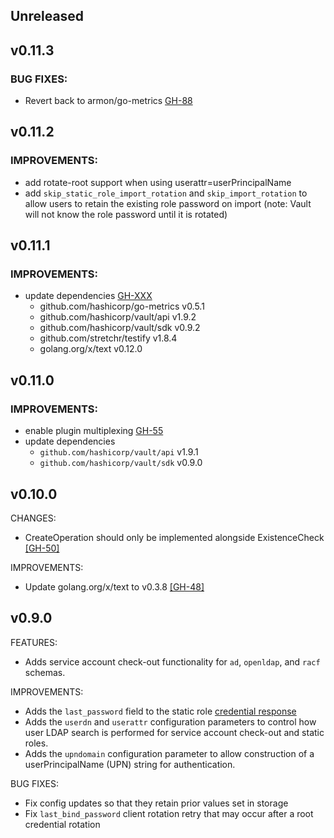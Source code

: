 ## Unreleased

## v0.11.3

### BUG FIXES:
* Revert back to armon/go-metrics [GH-88](https://github.com/hashicorp/vault-plugin-secrets-openldap/pull/88)

## v0.11.2

### IMPROVEMENTS:
* add rotate-root support when using userattr=userPrincipalName
* add `skip_static_role_import_rotation` and `skip_import_rotation` to allow users to retain the existing role password
on import (note: Vault will not know the role password until it is rotated)
 
## v0.11.1

### IMPROVEMENTS:

* update dependencies [GH-XXX](https://github.com/hashicorp/vault-plugin-secrets-openldap/pull/XXX)
  * github.com/hashicorp/go-metrics v0.5.1
  * github.com/hashicorp/vault/api v1.9.2
  * github.com/hashicorp/vault/sdk v0.9.2
  * github.com/stretchr/testify v1.8.4
  * golang.org/x/text v0.12.0

## v0.11.0

### IMPROVEMENTS:

* enable plugin multiplexing [GH-55](https://github.com/hashicorp/vault-plugin-secrets-openldap/pull/55)
* update dependencies
  * `github.com/hashicorp/vault/api` v1.9.1
  * `github.com/hashicorp/vault/sdk` v0.9.0

## v0.10.0

CHANGES:

* CreateOperation should only be implemented alongside ExistenceCheck [[GH-50]](https://github.com/hashicorp/vault-plugin-secrets-openldap/pull/50)

IMPROVEMENTS:

* Update golang.org/x/text to v0.3.8 [[GH-48]](https://github.com/hashicorp/vault-plugin-secrets-openldap/pull/48)

## v0.9.0

FEATURES:

- Adds service account check-out functionality for `ad`, `openldap`, and `racf` schemas.

IMPROVEMENTS:

- Adds the `last_password` field to the static role [credential response](https://www.vaultproject.io/api-docs/secret/openldap#static-role-passwords)
- Adds the `userdn` and `userattr` configuration parameters to control how user LDAP
  search is performed for service account check-out and static roles.
- Adds the `upndomain` configuration parameter to allow construction of a userPrincipalName
  (UPN) string for authentication.

BUG FIXES:

- Fix config updates so that they retain prior values set in storage
- Fix `last_bind_password` client rotation retry that may occur after a root credential rotation
